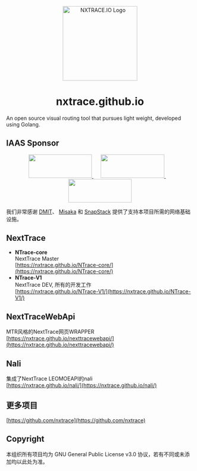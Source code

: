 <div align="center">

<img src="https://github.com/nxtrace/NTrace-core/blob/main/asset/logo.png?raw=true" height="200px" alt="NXTRACE.IO Logo"/>

</div>

<h1 align="center">
    nxtrace.github.io  
</h1>

An open source visual routing tool that pursues light weight, developed using Golang.

## IAAS Sponsor

<div style="text-align: center;">
    <a href="https://dmit.io">
        <img src="https://www.dmit.io/templates/dmit_theme_2020/dmit/assets/images/dmit_logo_with_text_blue.svg" width="170.7" height="62.9">
    </a>
    &nbsp;&nbsp;&nbsp;&nbsp;
    <a href="https://misaka.io" >
        <img src="https://www.jsdelivr.com/assets/8997e39e1f9d776502ab4d7cdff9d1608aa67aaf/img/globalping/sponsors/misaka.svg" width="170.7" height="62.9">
    </a>
    &nbsp;&nbsp;&nbsp;&nbsp;
    <a href="https://portal.saltyfish.io" >
        <img src="https://snapstack-static.vnc.xyz/static/logo.svg" width="170.7" height="62.9">
    </a>
</div>



我们非常感谢 [DMIT](https://dmit.io)、 [Misaka](https://misaka.io) 和 [SnapStack](https://portal.saltyfish.io) 提供了支持本项目所需的网络基础设施。


## NextTrace
- **NTrace-core**  
  NextTrace Master  
  [https://nxtrace.github.io/NTrace-core/](https://nxtrace.github.io/NTrace-core/)
- **NTrace-V1**  
  NextTrace DEV, 所有的开发工作  
  [https://nxtrace.github.io/NTrace-V1/](https://nxtrace.github.io/NTrace-V1/)

## NextTraceWebApi
  MTR风格的NextTrace网页WRAPPER  
  [https://nxtrace.github.io/nexttracewebapi/](https://nxtrace.github.io/nexttracewebapi/)
  
## Nali
  集成了NextTrace LEOMOEAPI的nali  
  [https://nxtrace.github.io/nali/](https://nxtrace.github.io/nali/)

## 更多项目
  [https://github.com/nxtrace](https://github.com/nxtrace)

## Copyright
  本组织所有项目均为 GNU General Public License v3.0 协议，若有不同或未添加均以此处为准。
